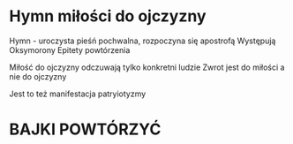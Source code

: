 # Hymn miłości do ojczyzny

Hymn - uroczysta pieśń pochwalna, rozpoczyna się apostrofą 
Występują
Oksymorony
Epitety
powtórzenia

Miłość do ojczyzny odczuwają tylko konkretni ludzie
Zwrot jest do miłości a nie do ojczyzny

Jest to też manifestacja patryiotyzmy


# BAJKI POWTÓRZYĆ